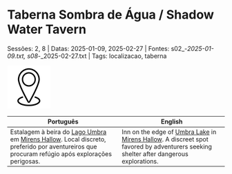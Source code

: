 
# Taberna Sombra de Água / Shadow Water Tavern

Sessões: 2, 8 | Datas: 2025-01-09, 2025-02-27 | Fontes: s02_-_2025-01-09.txt, s08_-_2025-02-27.txt | Tags: localizacao, taberna

![Taberna Sombra de Água](blank.png)

| Português | English |
|-----------|---------|
| Estalagem à beira do [Lago Umbra](lago_umbra.md) em [Mirens Hallow](mirens_hallow.md). Local discreto, preferido por aventureiros que procuram refúgio após explorações perigosas. | Inn on the edge of [Umbra Lake](lago_umbra.md) in [Mirens Hallow](mirens_hallow.md). A discreet spot favored by adventurers seeking shelter after dangerous explorations. |

